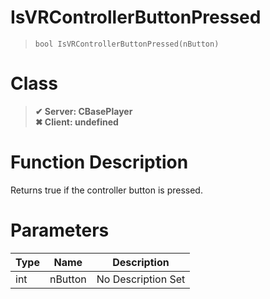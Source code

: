 # IsVRControllerButtonPressed
> `bool IsVRControllerButtonPressed(nButton)`
# Class
> __✔ Server: CBasePlayer__  
> __✖ Client: undefined__  
# Function Description
Returns true if the controller button is pressed.
# Parameters
Type|Name|Description
--|--|--
int|nButton|No Description Set

